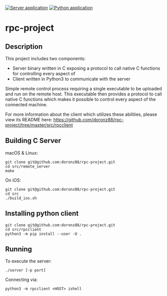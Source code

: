 [![Server application](https://img.shields.io/github/workflow/status/doronz88/rpc-project/Server%20application?label=python%20package&style=plastic)](https://github.com/doronz88/rpc-project/actions/workflows/server-app.yml "Server application action")
[![Python application](https://img.shields.io/github/workflow/status/doronz88/rpc-project/Python%20application?label=server%20build&style=plastic)](https://github.com/doronz88/rpc-project/actions/workflows/python-app.yml "Python application action")

# rpc-project

## Description

This project includes two components:
* Server binary written in C exposing a protocol to call native C functions for controlling every aspect of 
* Client written in Python3 to communicate with the server

Simple remote control process requiring a single executable to be uploaded and run on the remote host.
This executable then provides a protocol to call native C functions which makes it possible to control
every aspect of the connected machine.

For more information about the client which utilizes these abilities, please view its README here:
https://github.com/doronz88/rpc-project/tree/master/src/rpcclient

## Building C Server

macOS & Linux:
```shell
git clone git@github.com:doronz88/rpc-project.git
cd src/remote_server
make
```

On iOS:
```shell
git clone git@github.com:doronz88/rpc-project.git
cd src
./build_ios.sh
```

## Installing python client

```shell
git clone git@github.com:doronz88/rpc-project.git
cd src/rpcclient
python3 -m pip install --user -U .
```

## Running

To execute the server:

```shell
./server [-p port]
```

Connecting via:

```shell
python3 -m rpcclient <HOST> ishell
```

